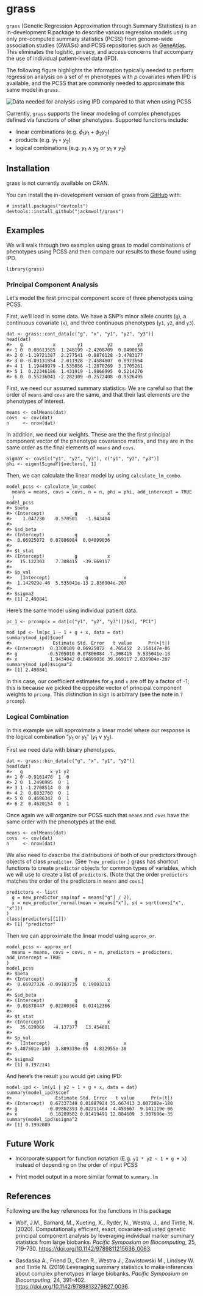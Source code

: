 
<!-- README.md is generated from README.Rmd. Please edit that file -->

grass
=====

<!-- badges: start -->
<!-- badges: end -->

`grass` (Genetic Regression Approximation through Summary Statistics) is
an in-development R package to describe various regression models using
only pre-computed summary statistics (PCSS) from genome-wide association
studies (GWASs) and PCSS repositories such as
[GeneAtlas](http://geneatlas.roslin.ed.ac.uk/). This eliminates the
logistic, privacy, and access concerns that accompany the use of
individual patient-level data (IPD).

The following figure highlights the information typically needed to
perform regression analysis on a set of *m* phenotypes with *p*
covariates when IPD is available, and the PCSS that are commonly needed
to approximate this same model in `grass`.

![Data needed for analysis using IPD compared to that when using
PCSS](./man/figures/IPDvsPCSS.png)

Currently, `grass` supports the linear modeling of complex phenotypes
defined via functions of other phenotypes. Supported functions include:

-   linear combinations
    (e.g. *ϕ*<sub>1</sub>*y*<sub>1</sub> + *ϕ*<sub>2</sub>*y*<sub>2</sub>)
-   products (e.g. *y*<sub>1</sub> ∘ *y*<sub>2</sub>)
-   logical combinations (e.g. *y*<sub>1</sub> ∧ *y*<sub>2</sub> or
    *y*<sub>1</sub> ∨ *y*<sub>2</sub>)

Installation
------------

grass is not currently available on CRAN.

You can install the in-development version of grass from
[GitHub](https://github.com/) with:

    # install.packages("devtools")
    devtools::install_github("jackmwolf/grass")

Examples
--------

We will walk through two examples using grass to model combinations of
phenotypes using PCSS and then compare our results to those found using
IPD.

    library(grass)

### Principal Component Analysis

Let’s model the first principal component score of three phenotypes
using PCSS.

First, we’ll load in some data. We have a SNP’s minor allele counts
(`g`), a continuous covariate (`x`), and three continuous phenotypes
(`y1`, `y2`, and `y3`).

    dat <- grass::cont_data[c("g", "x", "y1", "y2", "y3")]
    head(dat)
    #>   g           x        y1         y2         y3
    #> 1 0  0.08613585  1.248199 -2.4208709  0.8490036
    #> 2 0 -1.19721387  2.277541 -0.8876128 -3.4783177
    #> 3 0 -0.89131854  2.011928 -2.4584807  0.8973664
    #> 4 1  1.19449979 -1.535056 -1.2870269  3.1705261
    #> 5 1  0.22346186  1.431919 -1.9866995  0.5214276
    #> 6 0  0.55236041 -2.282309 -0.2572408 -0.9526495

First, we need our assumed summary statistics. We are careful so that
the order of `means` and `covs` are the same, and that their last
elements are the phenotypes of interest.

    means <- colMeans(dat)
    covs  <- cov(dat)
    n     <- nrow(dat)

In addition, we need our weights. These are the the first principal
component vector of the phenotype covariance matrix, and they are in the
same order as the final elements of `means` and `covs`.

    SigmaY <- covs[c("y1", "y2", "y3"), c("y1", "y2", "y3")]
    phi <- eigen(SigmaY)$vectors[, 1]

Then, we can calculate the linear model by using `calculate_lm_combo`.

    model_pcss <- calculate_lm_combo(
      means = means, covs = covs, n = n, phi = phi, add_intercept = TRUE
      )
    model_pcss
    #> $beta
    #> (Intercept)           g           x 
    #>    1.047230    0.570501   -1.943404 
    #> 
    #> $sd_beta
    #> (Intercept)           g           x 
    #>  0.06925072  0.07806084  0.04899036 
    #> 
    #> $t_stat
    #> (Intercept)           g           x 
    #>   15.122303    7.308415  -39.669117 
    #> 
    #> $p_val
    #>   (Intercept)             g             x 
    #>  1.142929e-46  5.535041e-13 2.836904e-207 
    #> 
    #> $sigma2
    #> [1] 2.490841

Here’s the same model using individual patient data.

    pc_1 <- prcomp(x = dat[c("y1", "y2", "y3")])$x[, "PC1"]

    mod_ipd <- lm(pc_1 ~ 1 + g + x, data = dat)
    summary(mod_ipd)$coef
    #>               Estimate Std. Error   t value      Pr(>|t|)
    #> (Intercept)  0.3300109 0.06925072  4.765452  2.164147e-06
    #> g           -0.5705010 0.07806084 -7.308415  5.535041e-13
    #> x            1.9434042 0.04899036 39.669117 2.836904e-207
    summary(mod_ipd)$sigma^2
    #> [1] 2.490841

In this case, our coefficient estimates for `g` and `x` are off by a
factor of -1; this is because we picked the opposite vector of principal
component weights to `prcomp`. This distinction in sign is arbitrary
(see the note in `?prcomp`).

### Logical Combination

In this example we will approximate a linear model where our response is
the logical combination “*y*<sub>1</sub> or *y*<sub>1</sub>”
(*y*<sub>1</sub> ∨ *y*<sub>2</sub>).

First we need data with binary phenotypes.

    dat <- grass::bin_data[c("g", "x", "y1", "y2")]
    head(dat)
    #>   g          x y1 y2
    #> 1 0 -0.9161478  1  0
    #> 2 0  1.2496985  0  1
    #> 3 1 -1.2708514  0  0
    #> 4 2  0.0832760  0  1
    #> 5 0  0.4686342  0  1
    #> 6 2  0.4620154  0  1

Once again we will organize our PCSS such that `means` and `covs` have
the same order with the phenotypes at the end.

    means <- colMeans(dat)
    covs  <- cov(dat)
    n     <- nrow(dat)

We also need to describe the distributions of both of our predictors
through objects of class `predictor`. (See `?new_predictor`.) grass has
shortcut functions to create `predictor` objects for common types of
variables, which we will use to create a list of `predictor`s. (Note
that the order `predictors` matches the order of the predictors in
`means` and `covs`.)

    predictors <- list(
      g = new_predictor_snp(maf = means["g"] / 2),
      x = new_predictor_normal(mean = means["x"], sd = sqrt(covs["x", "x"]))
    )
    class(predictors[[1]])
    #> [1] "predictor"

Then we can approximate the linear model using `approx_or`.

    model_pcss <- approx_or(
      means = means, covs = covs, n = n, predictors = predictors, add_intercept = TRUE
    )
    model_pcss
    #> $beta
    #> (Intercept)           g           x 
    #>  0.66927326 -0.09103735  0.19003213 
    #> 
    #> $sd_beta
    #> (Intercept)           g           x 
    #>  0.01878447  0.02200364  0.01412366 
    #> 
    #> $t_stat
    #> (Intercept)           g           x 
    #>   35.629066   -4.137377   13.454881 
    #> 
    #> $p_val
    #>   (Intercept)             g             x 
    #> 5.487501e-180  3.809339e-05  4.832955e-38 
    #> 
    #> $sigma2
    #> [1] 0.1972141

And here’s the result you would get using IPD:

    model_ipd <- lm(y1 | y2 ~ 1 + g + x, data = dat)
    summary(model_ipd)$coef
    #>                Estimate Std. Error   t value      Pr(>|t|)
    #> (Intercept)  0.67337349 0.01887924 35.667413 3.007202e-180
    #> g           -0.09862393 0.02211464 -4.459667  9.141119e-06
    #> x            0.18289582 0.01419491 12.884609  3.007696e-35
    summary(model_ipd)$sigma^2
    #> [1] 0.1992089

Future Work
-----------

-   Incorporate support for function notation (E.g.
    `y1 * y2 ~ 1 + g + x`) instead of depending on the order of input
    PCSS

-   Print model output in a more similar format to `summary.lm`

References
----------

Following are the key references for the functions in this package

-   Wolf, J.M., Barnard, M., Xueting, X., Ryder, N., Westra, J., and
    Tintle, N. (2020). Computationally efficient, exact,
    covariate-adjusted genetic principal component analysis by
    leveraging individual marker summary statistics from large biobanks.
    *Pacific Symposium on Biocomputing*, 25, 719-730.
    <https://doi.org/10.1142/9789811215636_0063>.

-   Gasdaska A., Friend D., Chen R., Westra J., Zawistowski M.,
    Lindsey W. and Tintle N. (2019) Leveraging summary statistics to
    make inferences about complex phenotypes in large biobanks. *Pacific
    Symposium on Biocomputing*, 24, 391-402.
    <https://doi.org/10.1142/9789813279827_0036>.
